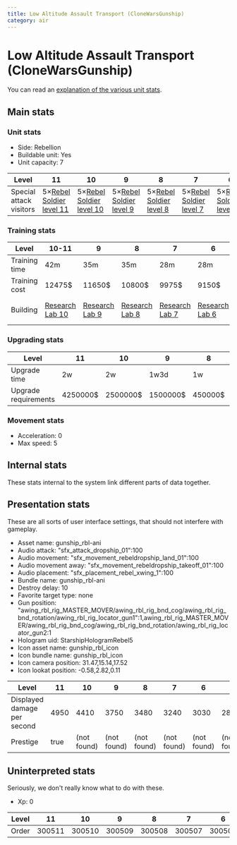 ```yaml
---
title: Low Altitude Assault Transport (CloneWarsGunship)
category: air
---
```


# Low Altitude Assault Transport (CloneWarsGunship)

You can read an [explanation  of the various unit stats](unitexplained.md).

## Main stats

### Unit stats

  * Side: Rebellion
  * Buildable unit: Yes
  * Unit capacity: 7

|Level                  |11                                              |10                                              |9                                              |8                                              |7                                              |6                                              |5                                              |4                                              |3                                              |2                                              |1                                              |
|-----------------------|------------------------------------------------|------------------------------------------------|-----------------------------------------------|-----------------------------------------------|-----------------------------------------------|-----------------------------------------------|-----------------------------------------------|-----------------------------------------------|-----------------------------------------------|-----------------------------------------------|-----------------------------------------------|
|Special attack visitors|5×[Rebel Soldier level 11](SoldierDropship.html)|5×[Rebel Soldier level 10](SoldierDropship.html)|5×[Rebel Soldier level 9](SoldierDropship.html)|5×[Rebel Soldier level 8](SoldierDropship.html)|5×[Rebel Soldier level 7](SoldierDropship.html)|5×[Rebel Soldier level 6](SoldierDropship.html)|5×[Rebel Soldier level 5](SoldierDropship.html)|4×[Rebel Soldier level 4](SoldierDropship.html)|4×[Rebel Soldier level 3](SoldierDropship.html)|3×[Rebel Soldier level 2](SoldierDropship.html)|3×[Rebel Soldier level 1](SoldierDropship.html)|


### Training stats

|Level        |10-11                                  |9                                     |8                                     |7                                     |6                                     |5                                     |4                                     |3                                     |2                                     |1                                           |
|-------------|---------------------------------------|--------------------------------------|--------------------------------------|--------------------------------------|--------------------------------------|--------------------------------------|--------------------------------------|--------------------------------------|--------------------------------------|--------------------------------------------|
|Training time|42m                                    |35m                                   |35m                                   |28m                                   |28m                                   |21m                                   |21m                                   |21m                                   |21m                                   |21m                                         |
|Training cost|12475$                                 |11650$                                |10800$                                |9975$                                 |9150$                                 |8325$                                 |7475$                                 |6650$                                 |5825$                                 |5000$                                       |
|Building     |[Research Lab 10](rebelOffenseLab.html)|[Research Lab 9](rebelOffenseLab.html)|[Research Lab 8](rebelOffenseLab.html)|[Research Lab 7](rebelOffenseLab.html)|[Research Lab 6](rebelOffenseLab.html)|[Research Lab 5](rebelOffenseLab.html)|[Research Lab 4](rebelOffenseLab.html)|[Research Lab 3](rebelOffenseLab.html)|[Research Lab 2](rebelOffenseLab.html)|[Starship Command 9](rebelFleetCommand.html)|


### Upgrading stats

|Level               |11      |10      |9       |8      |7      |6      |5     |4     |3     |2    |1    |
|--------------------|--------|--------|--------|-------|-------|-------|------|------|------|-----|-----|
|Upgrade time        |2w      |2w      |1w3d    |1w     |5d     |3d     |1d    |8h    |3h    |1h30m|0s   |
|Upgrade requirements|4250000$|2500000$|1500000$|450000$|225000$|135000$|50000$|20000$|10000$|5000$|2000$|


### Movement stats

  * Acceleration: 0
  * Max speed: 5

## Internal stats

These stats internal to the system link different parts of data together.


## Presentation stats

These are all sorts of user interface settings, that should not interfere with gameplay.

  * Asset name: gunship_rbl-ani
  * Audio attack: "sfx_attack_dropship_01":100
  * Audio movement: "sfx_movement_rebeldropship_land_01":100
  * Audio movement away: "sfx_movement_rebeldropship_takeoff_01":100
  * Audio placement: "sfx_placement_rebel_xwing_1":100
  * Bundle name: gunship_rbl-ani
  * Destroy delay: 10
  * Favorite target type: none
  * Gun position: "awing_rbl_rig_MASTER_MOVER/awing_rbl_rig_bnd_cog/awing_rbl_rig_bnd_rotation/awing_rbl_rig_locator_gun1":1,awing_rbl_rig_MASTER_MOVER/awing_rbl_rig_bnd_cog/awing_rbl_rig_bnd_rotation/awing_rbl_rig_locator_gun2:1
  * Hologram uid: StarshipHologramRebel5
  * Icon asset name: gunship_rbl_icon
  * Icon bundle name: gunship_rbl_icon
  * Icon camera position: 31.47,15.14,17.52
  * Icon lookat position: -0.58,2.82,0.11

|Level                      |11  |10         |9          |8          |7          |6          |5          |4          |3          |2          |1          |
|---------------------------|----|-----------|-----------|-----------|-----------|-----------|-----------|-----------|-----------|-----------|-----------|
|Displayed damage per second|4950|4410       |3750       |3480       |3240       |3030       |2880       |2160       |1950       |1350       |1260       |
|Prestige                   |true|(not found)|(not found)|(not found)|(not found)|(not found)|(not found)|(not found)|(not found)|(not found)|(not found)|


## Uninterpreted stats

Seriously, we don't really know what to do with these.

  * Xp: 0

|Level|11    |10    |9     |8     |7     |6     |5     |4     |3     |2     |1     |
|-----|------|------|------|------|------|------|------|------|------|------|------|
|Order|300511|300510|300509|300508|300507|300506|300505|300504|300503|300502|300501|



